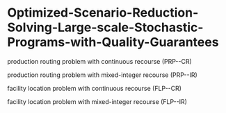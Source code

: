 # Optimized-Scenario-Reduction-Solving-Large-scale-Stochastic-Programs-with-Quality-Guarantees
production routing problem with continuous recourse (PRP--CR)

production routing problem with mixed-integer recourse (PRP--IR)

facility location problem with continuous recourse (FLP--CR) 

facility location problem with mixed-integer recourse (FLP--IR)

